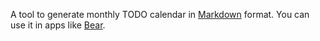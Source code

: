 A tool to generate monthly TODO calendar in [Markdown](https://daringfireball.net/projects/markdown/syntax) format. You can use it in apps like [Bear](http://www.bear-writer.com).